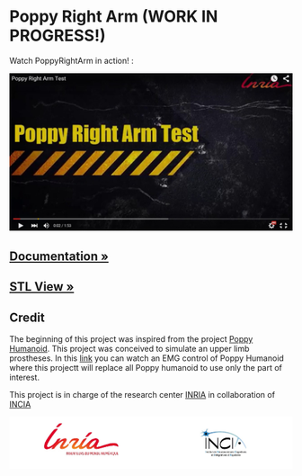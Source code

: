 # Poppy Right Arm (WORK IN PROGRESS!)

Watch PoppyRightArm in action! :

[![Little red ridning hood](doc/img/Popvideo.jpg)](https://www.youtube.com/watch?v=47-JBuZhTWU&feature=youtu.be "Little red riding hood - Click to Watch!")

## [Documentation »](https://github.com/poppy-project/poppy-6dof-right-arm/blob/master/doc/README.md)
## [STL View »](doc/stl/PoppyRightArm.STL)

## Credit

The beginning of this project was inspired from the project [Poppy Humanoid](https://www.poppy-project.org/?lang=fr). This project was conceived to simulate an upper limb prostheses. In this [link](https://vimeo.com/134840606) you can watch an EMG control of Poppy Humanoid where this projectt will replace all Poppy humanoid to use only the part of interest.

This project is in charge of the research center [INRIA](http://www.inria.fr/centre/bordeaux) in collaboration of [INCIA](http://www.incia.u-bordeaux1.fr/)


![credits](doc/img/credits.jpg)
